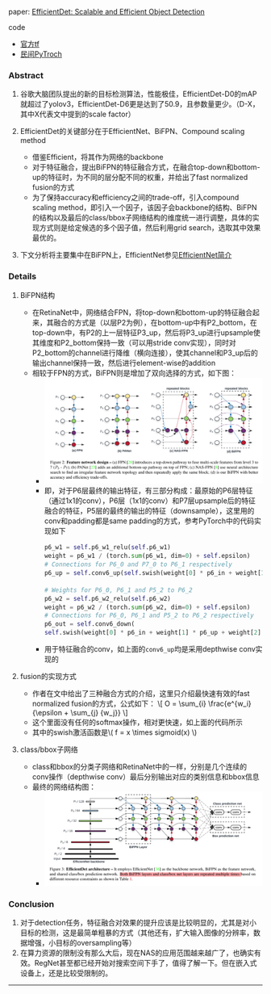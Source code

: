 paper: [EfficientDet: Scalable and Efficient Object Detection](https://arxiv.org/abs/1911.09070)

code
* [官方tf](https://github.com/google/automl/tree/master/efficientdet)
* [民间PyTroch](https://github.com/zylo117/Yet-Another-EfficientDet-Pytorch)

### Abstract
1. 谷歌大脑团队提出的新的目标检测算法，性能极佳，EfficientDet-D0的mAP就超过了yolov3，EfficientDet-D6更是达到了50.9，且参数量更少。（D-X，其中X代表文中提到的scale factor）

2. EfficientDet的关键部分在于EfficientNet、BiFPN、Compound scaling method
    * 借鉴Efficient，将其作为网络的backbone
    * 对于特征融合，提出BiFPN的特征融合方式，在融合top-down和bottom-up的特征时，为不同的层分配不同的权重，并给出了fast normalized fusion的方式
    * 为了保持accuracy和efficiency之间的trade-off，引入compound scaling method，即引入一个因子，该因子会backbone的结构、BiFPN的结构以及最后的class/bbox子网络结构的维度统一进行调整，具体的实现方式则是给定候选的多个因子值，然后利用grid search，选取其中效果最优的。

3. 下文分析将主要集中在BiFPN上，EfficientNet参见[EfficientNet简介][EfficientNet简介]

### Details
1. BiFPN结构
    * 在RetinaNet中，网络结合FPN，将top-down和bottom-up的特征融合起来，其融合的方式是（以层P2为例），在bottom-up中有P2_bottom，在top-down中，有P2的上一层特征P3_up，然后将P3_up进行upsample使其维度和P2_bottom保持一致（可以用stride conv实现），同时对P2_bottom的channel进行降维（横向连接），使其channel和P3_up后的输出channel保持一致，然后进行element-wise的addition
    * 相较于FPN的方式，BiFPN则是增加了双向选择的方式，如下图：
        * ![BiFPN](../assets/attachments/det/det6_EfficientDet_BiFPN.png)
        * 即，对于P6层最终的输出特征，有三部分构成：最原始的P6层特征（通过1x1的conv），P6层（1x1的conv）和P7层upsample后的特征融合的特征，P5层的最终的输出的特征（downsample），这里用的conv和padding都是same padding的方式，参考PyTorch中的代码实现如下
            ```Python
            p6_w1 = self.p6_w1_relu(self.p6_w1)
            weight = p6_w1 / (torch.sum(p6_w1, dim=0) + self.epsilon)
            # Connections for P6_0 and P7_0 to P6_1 respectively
            p6_up = self.conv6_up(self.swish(weight[0] * p6_in + weight[1] * self.p6_upsample(p7_in)))

            # Weights for P6_0, P6_1 and P5_2 to P6_2
            p6_w2 = self.p6_w2_relu(self.p6_w2)
            weight = p6_w2 / (torch.sum(p6_w2, dim=0) + self.epsilon)
            # Connections for P6_0, P6_1 and P5_2 to P6_2 respectively
            p6_out = self.conv6_down(
            self.swish(weight[0] * p6_in + weight[1] * p6_up + weight[2] * self.p6_downsample(p5_out)))
            ```
        * 用于特征融合的conv，如上面的`conv6_up`均是采用depthwise conv实现的

2. fusion的实现方式
    * 作者在文中给出了三种融合方式的介绍，这里只介绍最快速有效的fast normalized fusion的方式，公式如下：
        \\[ O = \sum_{i} \frac{e^{w_i}{\epsilon + \sum_{j} {w_j}} \\]
    * 这个里面没有任何的softmax操作，相对更快速，如上面的代码所示
    * 其中的swish激活函数是\\( f = x \times sigmoid(x) \\)

3. class/bbox子网络
    * class和bbox的分类子网络和RetinaNet中的一样，分别是几个连续的conv操作（depthwise conv）最后分别输出对应的类别信息和bbox信息
    * 最终的网络结构图：
        * ![EfficientNet architecture](../assets/attachments/det/det6_EfficientDet_architecture.png)


### Conclusion
1. 对于detection任务，特征融合对效果的提升应该是比较明显的，尤其是对小目标的检测，这是最简单粗暴的方式（其他还有，扩大输入图像的分辨率，数据增强，小目标的oversampling等）
2. 在算力资源的限制没有那么大后，现在NAS的应用范围越来越广了，也确实有效。RegNet甚至都已经开始对搜索空间下手了，值得了解一下。但在嵌入式设备上，还是比较受限制的。


---

[EfficientNet简介]: ../posts/22020-04-11-EfficientNet.md
